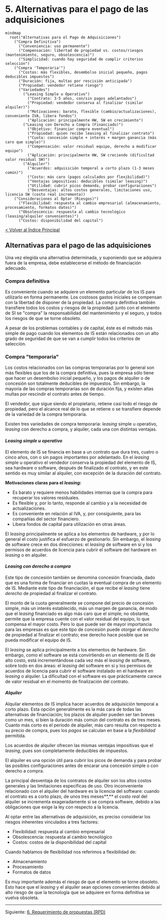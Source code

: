 # 5. Alternativas para el pago de las adquisiciones

```mermaid
mindmap
  root("Alternativas para el Pago de Adquisiciones")
    ("Compra Definitiva")
      ("Conveniencia: uso permanente")
      ("Compensación: libertad de propiedad vs. costos/riesgos (mantenimiento, seguro, obsolescencia)")
      ("Simplicidad: cuando hay seguridad de cumplir criterios selección")
    ("Compra 'Temporaria'")
      ("Costos: más flexibles, desembolso inicial pequeño, pagos deducibles impuestos")
      ("Duración: fija, multas por rescisión anticipada")
      ("Propiedad: vendedor retiene riesgo")
      ("Variedades")
        ("Leasing Simple u Operativo")
          ("Contrato: 3-5 años, con/sin pagos adelantados")
          ("Propiedad: vendedor conserva al finalizar (similar alquiler)")
          ("Motivaciones: barato, flexible (cambio/actualizaciones), conveniente IVA, libera fondos")
          ("Aplicación: principalmente HW, SW en crecimiento")
        ("Leasing con Derecho a Compra (Financiado)")
          ("Objetivo: financiar compra eventual")
          ("Propiedad: quien recibe leasing al finalizar contrato")
          ("Cuota: concesión simple + interés + margen ganancia (más caro que simple)")
          ("Compensación: valor residual equipo, derecho a modificar equipo")
          ("Aplicación: principalmente HW, SW creciendo (dificultad valor residual SW)")
        ("Alquiler")
          ("Acuerdos: adquisición temporal a corto plazo (1-3 meses común)")
          ("Costo: más caro (pagos calculados por flexibilidad)")
          ("Ventajas impositivas: deducibles (similar leasing)")
          ("Utilidad: cubrir picos demanda, probar configuraciones")
          ("Desventajas: altos costos generales, limitaciones uso, licencia SW (costo real incrementa))
    ("Consideraciones al Optar (Riesgos)")
      ("Flexibilidad: respuesta al cambio empresarial (almacenamiento, procesamiento, formatos datos)")
      ("Obsolescencia: respuesta al cambio tecnológico (leasing/alquiler convenientes)")
      ("Costos: disponibilidad del capital")
```

[< Volver al Índice Principal](./00_indice_unidad_2.md)

## Alternativas para el pago de las adquisiciones

Una vez elegida una alternativa determinada, y suponiendo que se adquiera fuera de la empresa, debe establecerse el método de financiación adecuado.

### Compra definitiva

Es conveniente cuando se adquiere un elemento particular de los IS para utilizarlo en forma permanente. Los costosos gastos iniciales se compensan con la libertad de disponer de la propiedad. La compra definitiva también transfiere todos los costos y riesgos de la propiedad: junto con el elemento de SI se "compra" la responsabilidad del mantenimiento y el seguro, y todos los riesgos de que se torne obsoleto.

A pesar de los problemas contables y de capital, éste es el método más simple de pago cuando los elementos de IS están relacionados con un alto grado de seguridad de que se van a cumplir todos los criterios de selección.

### Compra "temporaria"

Los costos relacionados con las compras temporarias por lo general son más flexibles que los de la compra definitiva, pues la empresa sólo tiene que hacer un desembolso inicial pequeño, y los pagos de alquiler o de concesión son totalmente deducibles de impuestos. Sin embargo, la mayoría de las compras temporarias son de duración fija, y existen altas multas por rescindir el contrato antes de tiempo.

El vendedor, que sigue siendo el propietario, retiene casi todo el riesgo de propiedad, pero el alcance real de lo que se retiene o se transfiere depende de la variedad de la compra temporaria.

Existen tres variedades de compra temporaria: *leasing* simple u operativo, *leasing* con derecho a compra, y alquiler, cada una con distintas ventajas.

#### ***Leasing simple u operativo***

El elemento de IS se financia en base a un contrato que dura tres, cuatro o cinco años, con o sin pagos importantes por adelantado. En el *leasing* simple u operativo el vendedor conserva la propiedad del elemento de IS, sea hardware o software, después de finalizado el contrato, y en este sentido es muy similar al alquiler, con excepción de la duración del contrato.

**Motivaciones claras para el *leasing:***

* Es barato y requiere menos habilidades internas que la compra para recuperar los valores residuales.  
* Es flexible y, por lo tanto, responde al cambio y a la necesidad de actualizaciones.  
* Es conveniente en relación al IVA, y, por consiguiente, para las compañías del sector financiero.  
* Libera fondos de capital para utilización en otras áreas.

El *leasing* principalmente se aplica a los elementos de hardware, y por lo general el costo justifica el esfuerzo de gestionarlo. Sin embargo, el *leasing* de software crece en dos direcciones: el *leasing* de software en sí y los permisos de acuerdos de licencia para cubrir el software del hardware en *leasing* o en alquiler.

#### ***Leasing con derecho a compra***

Este tipo de concesión también se denomina concesión financiada, dado que es una forma de financiar en cuotas la eventual compra de un elemento de IS. Mediante este tipo de financiación, el que recibe el *leasing* tiene *derecho* de propiedad al finalizar el contrato.

El monto de la cuota generalmente se compone del precio de concesión simple, más un interés establecido, más un margen de ganancia, de modo que el *leasing* financiado es algo más caro que el simple; no obstante, permite que la empresa cuente con el valor residual del equipo, lo que compensa el mayor costo. Pero lo que puede ser de mayor importancia para las empresas es que este tipo de concesión puede otorgar el *derecho* de propiedad al finalizar el contrato; ese derecho hace posible que se pueda modificar el equipo de IS.

El *leasing* se aplica principalmente a los elementos de hardware. Sin embargo, como el software se está convirtiendo en un elemento de IS de alto costo, está incrementándose cada vez más el *leasing* de software, sobre todo en dos áreas: el *leasing* del software en sí y los permisos de acuerdos de licencia para cubrir el software instalado en el hardware en *leasing* o alquiler. La dificultad con el software es que prácticamente carece de valor residual en el momento de finalización del contrato.

#### ***Alquiler***

Alquilar elementos de IS implica hacer acuerdos de adquisición temporal a corto plazo. Esta opción generalmente es la más cara de todas las alternativas de financiación; los plazos de alquiler pueden ser tan breves como un mes, si bien la duración más común del contrato es de tres meses. Cuanto más corto es el período de alquiler, más caro resulta con respecto a su precio de compra, pues los *pagos* se calculan en base a la *flexibilidad* permitida.

Los acuerdos de alquiler ofrecen las mismas ventajas impositivas que el *leasing,* pues son completamente deducibles de impuestos.

El alquiler es una opción útil para cubrir los picos de demanda y para probar las posibles configuraciones antes de encarar una concesión simple o con derecho a compra.

La principal desventaja de los contratos de alquiler son los altos costos generales y las limitaciones específicas de uso. Otro inconveniente relacionado con el alquiler del hardware es la licencia del software: cuando el contrato es a corto plazo, de unos tres meses**,** el costo *real* del alquiler se incrementa exageradamente si se compra software, debido a las obligaciones que exige la ley con respecto a la licencia.

Al optar entre las alternativas de adquisición, es preciso considerar los riesgos inherentes vinculados a tres factores:

* Flexibilidad: respuesta al cambio empresarial  
* Obsolescencia: respuesta al cambio tecnológico  
* Costos: costos de la disponibilidad del capital

Cuando hablamos de flexibilidad nos referimos a flexibilidad de:

* Almacenamiento  
* Procesamiento  
* Formatos de datos

Es muy importante además el riesgo de que el elemento se torne obsoleto. Esto hace que el *leasing* y el alquiler sean opciones convenientes debido al alto riesgo de que la tecnología que se adquiere en forma definitiva se vuelva obsoleta.

---

Siguiente: [6. Requerimiento de propuestas (RPD)](./06_requerimiento_propuestas_rpd.md)